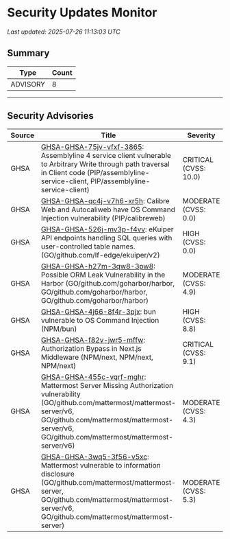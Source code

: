 # Security Updates Monitor

*Last updated: 2025-07-26 11:13:03 UTC*

## Summary
| Type | Count |
|------|-------|
| ADVISORY | 8 |

---

## Security Advisories

| Source | Title | Severity | Date |
|--------|-------|----------|------|
| GHSA | [GHSA-GHSA-75jv-vfxf-3865](https://github.com/advisories/GHSA-75jv-vfxf-3865): Assemblyline 4 service client vulnerable to Arbitrary Write through path traversal in Client code  (PIP/assemblyline-service-client, PIP/assemblyline-service-client) | CRITICAL (CVSS: 10.0) | 2025-07-25 |
| GHSA | [GHSA-GHSA-qc4j-v7h6-xr5h](https://github.com/advisories/GHSA-qc4j-v7h6-xr5h): Calibre Web and Autocaliweb have OS Command Injection vulnerability (PIP/calibreweb) | MODERATE (CVSS: 0.0) | 2025-07-24 |
| GHSA | [GHSA-GHSA-526j-mv3p-f4vv](https://github.com/advisories/GHSA-526j-mv3p-f4vv): eKuiper API endpoints handling SQL queries with user-controlled table names.  (GO/github.com/lf-edge/ekuiper/v2) | HIGH (CVSS: 0.0) | 2025-07-24 |
| GHSA | [GHSA-GHSA-h27m-3qw8-3pw8](https://github.com/advisories/GHSA-h27m-3qw8-3pw8): Possible ORM Leak Vulnerability in the Harbor (GO/github.com/goharbor/harbor, GO/github.com/goharbor/harbor, GO/github.com/goharbor/harbor) | MODERATE (CVSS: 4.9) | 2025-07-23 |
| GHSA | [GHSA-GHSA-4j66-8f4r-3pjx](https://github.com/advisories/GHSA-4j66-8f4r-3pjx): bun vulnerable to OS Command Injection (NPM/bun) | HIGH (CVSS: 8.8) | 2025-07-23 |
| GHSA | [GHSA-GHSA-f82v-jwr5-mffw](https://github.com/advisories/GHSA-f82v-jwr5-mffw): Authorization Bypass in Next.js Middleware (NPM/next, NPM/next, NPM/next) | CRITICAL (CVSS: 9.1) | 2025-03-21 |
| GHSA | [GHSA-GHSA-455c-vqrf-mghr](https://github.com/advisories/GHSA-455c-vqrf-mghr): Mattermost Server Missing Authorization vulnerability (GO/github.com/mattermost/mattermost-server/v6, GO/github.com/mattermost/mattermost-server/v6, GO/github.com/mattermost/mattermost-server/v6) | MODERATE (CVSS: 4.3) | 2023-06-16 |
| GHSA | [GHSA-GHSA-3wq5-3f56-v5xc](https://github.com/advisories/GHSA-3wq5-3f56-v5xc): Mattermost vulnerable to information disclosure (GO/github.com/mattermost/mattermost-server, GO/github.com/mattermost/mattermost-server/v6, GO/github.com/mattermost/mattermost-server) | MODERATE (CVSS: 5.3) | 2023-03-31 |

